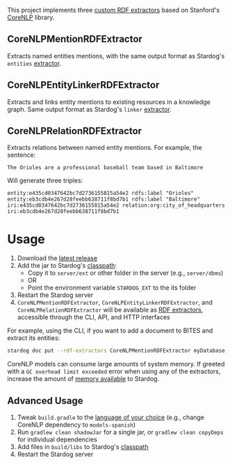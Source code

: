 This project implements three [custom RDF extractors](https://www.stardog.com/docs/#_custom_extractors) based on Stanford's [CoreNLP](https://stanfordnlp.github.io/CoreNLP/) library.

## CoreNLPMentionRDFExtractor

Extracts named entities mentions, with the same output format as Stardog's `entities` [extractor](https://www.stardog.com/docs/#_entities).

## CoreNLPEntityLinkerRDFExtractor

Extracts and links entity mentions to existing resources in a knowledge graph. Same output format as Stardog's `linker` [extractor](https://www.stardog.com/docs/#_linker).

## CoreNLPRelationRDFExtractor

Extracts relations between named entity mentions. For example, the sentence:

`The Orioles are a professional baseball team based in Baltimore`

Will generate three triples:

```
entity:e435cd0347642bc7d2736155815a54e2 rdfs:label "Orioles"
entity:eb3cdb4e267d28feebb638711f8bd7b1 rdfs:label "Baltimore"
iri:e435cd0347642bc7d2736155815a54e2 relation:org:city_of_headquarters iri:eb3cdb4e267d28feebb638711f8bd7b1
```

# Usage

1. Download the [latest release](https://github.com/stardog-union/bites-corenlp/releases)
2. Add the jar to Stardog's [classpath](https://www.stardog.com/docs/#_extending_stardog):
	* Copy it to `server/ext` or other folder in the server (e.g., `server/dbms`)
	* OR
	* Point the environment variable `STARDOG_EXT` to the its folder
3. Restart the Stardog server
4. `CoreNLPMentionRDFExtractor`, `CoreNLPEntityLinkerRDFExtractor`, and `CoreNLPRelationRDFExtractor` will be available as [RDF extractors](https://www.stardog.com/docs/#_unstructured_data), accessible through the CLI, API, and HTTP interfaces

For example, using the CLI, if you want to add a document to BITES and extract its entities:

```bash
stardog doc put --rdf-extractors CoreNLPMentionRDFExtractor myDatabase document.pdf
```

CoreNLP models can consume large amounts of system memory. If greeted with a `GC overhead limit exceeded` error when using any of the extractors, increase the amount of [memory available](https://www.stardog.com/docs/#_memory_usage) to Stardog.

## Advanced Usage

1. Tweak `build.gradle` to the [language of your choice](https://stanfordnlp.github.io/CoreNLP/download.html) (e.g., change CoreNLP dependency to `models-spanish`)
2. Run `gradlew clean shadowJar` for a single jar, or `gradlew clean copyDeps` for individual dependencies
3. Add files in `build/libs` to Stardog's [classpath](https://www.stardog.com/docs/#_extending_stardog)
4. Restart the Stardog server
